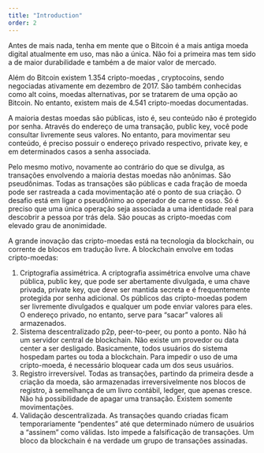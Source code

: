 ```yaml
---
title: "Introduction"
order: 2
---
```

Antes de mais nada, tenha em mente que o Bitcoin é a mais antiga moeda digital atualmente em uso, mas não a única. Não foi a primeira mas tem sido a de maior durabilidade e também a de maior valor de mercado.

Além do Bitcoin existem 1.354 cripto-moedas , cryptocoins, sendo negociadas ativamente em dezembro de 2017. São também conhecidas como alt coins, moedas alternativas, por se tratarem de uma opção ao Bitcoin. No entanto, existem mais de 4.541 cripto-moedas  documentadas. 

A maioria destas moedas são públicas, isto é, seu conteúdo não é protegido por senha. Através do endereço de uma transação, public key, você pode consultar livremente seus valores. No entanto, para movimentar seu conteúdo, é preciso possuir o endereço privado respectivo, private key, e em determinados casos a senha associada.

Pelo mesmo motivo, novamente ao contrário do que se divulga, as transações envolvendo a maioria destas moedas não anônimas. São pseudônimas. Todas as transações são públicas e cada fração de moeda pode ser rastreada a cada movimentação até o ponto de sua criação. O desafio está em ligar o pseudônimo ao operador de carne e osso. Só é preciso que uma única operação seja associada a uma identidade real para descobrir a pessoa por trás dela. São poucas as cripto-moedas com elevado grau de anonimidade. 

A grande inovação das cripto-moedas está na tecnologia da blockchain, ou corrente de blocos em tradução livre. A blockchain envolve em todas cripto-moedas:

1. Criptografia assimétrica. A criptografia assimétrica envolve uma chave pública, public key, que pode ser abertamente divulgada, e uma chave privada, private key, que deve ser mantida secreta e é frequentemente protegida por senha adicional. Os públicos das cripto-moedas podem ser livremente divulgados e qualquer um pode enviar valores para eles. O endereço privado, no entanto, serve para “sacar” valores ali armazenados.
2. Sistema descentralizado p2p, peer-to-peer, ou ponto a ponto. Não há um servidor central de blockchain. Não existe um provedor ou data center a ser desligado. Basicamente, todos usuários do sistema hospedam partes ou toda a blockchain. Para impedir o uso de uma cripto-moeda, é necessário bloquear cada um dos seus usuários.
3. Registro irreversível. Todas as transações, partindo da primeira desde a criação da moeda, são armazenadas irreversivelmente nos blocos de registro, à semelhança de um livro contábil, ledger, que apenas cresce. Não há possibilidade de apagar uma transação. Existem somente movimentações.
4. Validação descentralizada. As transações quando criadas ficam temporariamente “pendentes” até que determinado número de usuários a “assinem” como válidas. Isto impede a falsificação de transações. Um bloco da blockchain é na verdade um grupo de transações assinadas.
